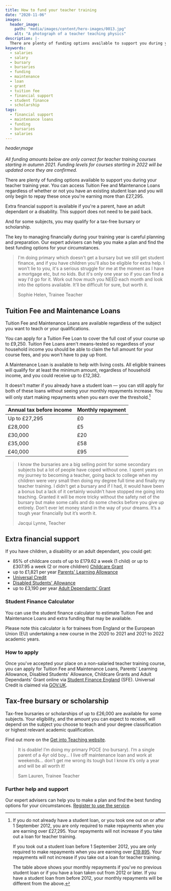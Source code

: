 ```yaml
---
title: How to fund your teacher training
date: "2020-11-06"
images:
  header_image:
    path: "media/images/content/hero-images/0013.jpg"
    alt: "A photograph of a teacher teaching physics"
description: |-
  There are plenty of funding options available to support you during your teacher training year. You can access Tuition Fee and Maintenance Loans regardless of whether or not you have an existing student loan and you will only begin to repay these once you're earning more than £27,295.
keywords:
  - salaries
  - salary
  - bursary
  - bursaries
  - funding
  - maintenance
  - loan
  - grant
  - tuition fee
  - financial support
  - student finance
  - scholarship
tags:
  - financial support
  - maintenance loans
  - funding
  - bursaries
  - salaries
---
```


$header_image$

_All funding amounts below are only correct for teacher training courses starting in autumn 2021. Funding levels for courses starting in 2022 will be updated once they are confirmed._

There are plenty of funding options available to support you during your teacher training year. You can access Tuition Fee and Maintenance Loans regardless of whether or not you have an existing student loan and you will only begin to repay these once you're earning more than £27,295.

Extra financial support is available if you're a parent, have an adult dependant or a disability. This support does not need to be paid back.

And for some subjects, you may qualify for a tax-free bursary or scholarship.

The key to managing financially during your training year is careful planning and preparation. Our expert advisers can help you make a plan and find the best funding options for your circumstances.

> I'm doing primary which doesn't get a bursary but we still get student finance, and if you have children you'll also be eligible for extra help. I won't lie to you, it's a serious struggle for me at the moment as I have a mortgage etc, but no kids. But it's only one year so if you can find a way I'd go for it. Work out how much you NEED each month and look into the options available. It'll be difficult for sure, but worth it.
>
> Sophie Helen, Trainee Teacher

## Tuition Fee and Maintenance Loans

Tuition Fee and Maintenance Loans are available regardless of the subject you want to teach or your qualifications.

You can apply for a Tuition Fee Loan to cover the full cost of your course up to £9,250. Tuition Fee Loans aren't means-tested so regardless of your household income you should be able to claim the full amount for your course fees, and you won't have to pay up front.

A Maintenance Loan is available to help with living costs. All eligible trainees will qualify for at least the minimum amount, regardless of household income, and you could receive up to £12,382.

It doesn't matter if you already have a student loan — you can still apply for both of these loans without seeing your monthly repayments increase. You will only start making repayments when you earn over the threshold.[^1]

| Annual tax before income | Monthly repayment |
| ------------------------ | ----------------- |
| Up to £27,295            | £0                |
| £28,000                  | £5                |
| £30,000                  | £20               |
| £35,000                  | £58               |
| £40,000                  | £95               |

> I know the bursaries are a big selling point for some secondary subjects but a lot of people have coped without one. I spent years on my journey to becoming a teacher, going back to college when my children were very small then doing my degree full time and finally my teacher training. I didn’t get a bursary and if I had, it would have been a bonus but a lack of it certainly wouldn’t have stopped me going into teaching. Granted it will be more tricky without the safety net of the bursary but make some calls and do some checks before you give up entirely. Don’t ever let money stand in the way of your dreams. It’s a tough year financially but it’s worth it.
>
> Jacqui Lynne, Teacher

## Extra financial support

If you have children, a disability or an adult dependant, you could get:

* 85% of childcare costs of up to £179.62 a week (1 child) or up to £307.95 a week (2 or more children) [Childcare Grant](https://www.gov.uk/childcare-grant)
* up to £1,821 per year [Parents' Learning Allowance](https://www.gov.uk/parents-learning-allowance)
* [Universal Credit](https://www.gov.uk/universal-credit)
* [Disabled Students' Allowance](https://www.gov.uk/disabled-students-allowances-dsas)
* up to £3,190 per year [Adult Dependants' Grant](https://www.gov.uk/adult-dependants-grant)

### Student Finance Calculator

You can use the student finance calculator to estimate Tuition Fee and Maintenance Loans and extra funding that may be available.

Please note this calculator is for trainees from England or the European Union (EU) undertaking a new course in the 2020 to 2021 and 2021 to 2022 academic years.

### How to apply

Once you've accepted your place on a non-salaried teacher training course, you can apply for Tuition Fee and Maintenance Loans, Parents' Learning Allowance, Disabled Students' Allowance, Childcare Grants and Adult Dependants' Grant online via [Student Finance England](https://www.gov.uk/apply-online-for-student-finance) (SFE). Universal Credit is claimed via [GOV.UK](https://www.gov.uk/universal-credit/how-to-claim).

## Tax-free bursary or scholarship

Tax-free bursaries or scholarships of up to £26,000 are available for some subjects. Your eligibility, and the amount you can expect to receive, will depend on the subject you choose to teach and your degree classification or highest relevant academic qualification.

Find out more on the [Get into Teaching website](/).

> It is doable! I’m doing my primary PGCE (no bursary). I’m a single parent of a 4yr old boy… I live off maintenance loan and work at weekends… don’t get me wrong its tough but I know it’s only a year and will be all worth it!
>
> Sam Lauren, Trainee Teacher

### Further help and support

Our expert advisers can help you to make a plan and find the best funding options for your circumstances. [Register to use the service](/tta-service).

[^1]:
    If you do not already have a student loan, or you took one out on or after 1 September 2012, you are only required to make repayments when you are earning over £27,295. Your repayments will not increase if you take out a loan for teacher training.

    If you took out a student loan before 1 September 2012, you are only required to make repayments when you are earning over [£19,895](https://www.gov.uk/repaying-your-student-loan/when-you-start-repaying). Your repayments will not increase if you take out a loan for teacher training.

    The table above shows your monthly repayments if you've no previous student loan or if you have a loan taken out from 2012 or later. If you have a student loan from before 2012, your monthly repayments will be different from the above.
